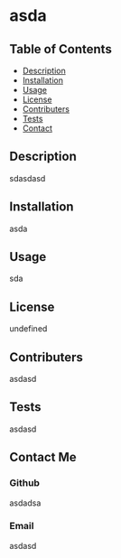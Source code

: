 
  # asda 

  ## Table of Contents
  - [Description](#Description)
  - [Installation](#Installation)
  - [Usage](#Usage)
  - [License](#License)
  - [Contributers](#Contributers)
  - [Tests](#Tests)
  - [Contact](#Contact)

  ## Description
  sdasdasd 

  ## Installation
  asda

  ## Usage
  sda

  ## License
  undefined

  ## Contributers
  asdasd

  ## Tests
  asdasd
  
  ## Contact Me
  ### Github
  asdadsa
  ### Email
  asdasd
